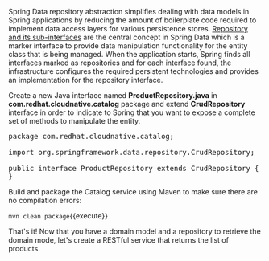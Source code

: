 Spring Data repository abstraction simplifies dealing with data models in Spring applications by 
reducing the amount of boilerplate code required to implement data access layers for various 
persistence stores. [Repository and its sub-interfaces](https://docs.spring.io/spring-data/jpa/docs/current/reference/html/#repositories.core-concepts) 
are the central concept in Spring Data which is a marker interface to provide 
data manipulation functionality for the entity class that is being managed. When the application starts, 
Spring finds all interfaces marked as repositories and for each interface found, the infrastructure 
configures the required persistent technologies and provides an implementation for the repository interface.

Create a new Java interface named **ProductRepository.java** in **com.redhat.cloudnative.catalog** package 
and extend **CrudRepository** interface in order to indicate to Spring that you want to expose a 
complete set of methods to manipulate the entity.

<pre class="file" data-filename="./catalog-spring-boot/src/main/java/com/redhat/cloudnative/catalog/ProductRepository.java" data-target="replace">
package com.redhat.cloudnative.catalog;

import org.springframework.data.repository.CrudRepository;

public interface ProductRepository extends CrudRepository<Product, String> {
}
</pre>

Build and package the Catalog service using Maven to make sure there are no compilation errors:

`mvn clean package`{{execute}}

That's it! Now that you have a domain model and a repository to retrieve the domain mode, let's create a 
RESTful service that returns the list of products.